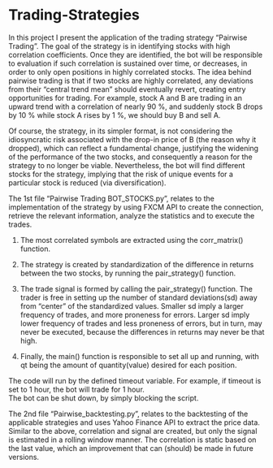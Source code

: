 # Trading-Strategies

In this project I present the application of the trading strategy “Pairwise Trading”. The goal of the strategy is in identifying stocks with high correlation 
coefficients. Once they are identified, the bot will be responsible to evaluation if such correlation is sustained over time, or decreases, 
in order to only open positions in highly correlated stocks. 
The idea behind pairwise trading is that if two stocks are highly correlated, 
any deviations from their “central trend mean” should eventually revert, creating entry opportunities for trading. 
For example,  stock A and B are trading in an upward trend with a correlation of nearly 90 %, and suddenly stock B drops by 10 % while stock A rises by 1 %, 
we should buy B and sell A. 

Of course, the strategy, in its simpler format, is not considering the idiosyncratic risk associated with the drop-in price of B (the reason why it dropped),
which can reflect a fundamental change, justifying the widening of the performance of the two stocks, 
and consequently a reason for the strategy to no longer be viable. Nevertheless, the bot will find different stocks for the strategy, 
implying that the risk of unique events for a particular stock is reduced (via diversification). 

The 1st file “Pairwise Trading BOT_STOCKS.py”, relates to the implementation of the strategy by using FXCM API to create the connection, retrieve the relevant information, analyze the statistics and to execute the trades. 
1.	The most correlated symbols are extracted using the corr_matrix() function. 

2.	The strategy is created by standardization of the difference in returns between the two stocks, by running the pair_strategy() function.

3.	The trade signal is formed by calling the pair_strategy() function. The trader is free in setting up the number of standard deviations(sd) 
     away from “center” of the standardized values. Smaller sd  imply a larger frequency of trades, and more proneness for errors. 
     Larger sd imply lower frequency of trades and less proneness of errors, but in turn, may never be executed, because the differences in 
     returns may never be that high. 
     
4.	Finally, the main() function is responsible to set all up and running, with qt being the amount of quantity(value) desired for each position. 

The code will run by the defined timeout variable. For example, if timeout is set to 1 hour, the bot will trade for 1 hour.  
The bot can be shut down, by simply blocking the script. 

The 2nd file “Pairwise_backtesting.py”, relates to the backtesting of the applicable strategies and uses Yahoo Finance API to extract the price data. 
Similar to the above, correlation and signal are created, but only the signal is estimated in a rolling window manner. 
The correlation is static based on the last value, which an improvement that can (should) be made in future versions. 
